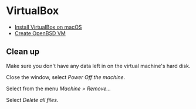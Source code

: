 # VirtualBox

- [Install VirtualBox on macOS](/macos/virtualbox/)
- [Create OpenBSD VM](openbsd.html)

## Clean up

Make sure you don't have any data left in on the virtual machine's hard disk.

Close the window, select _Power Off the machine_.

Select from the menu _Machine > Remove..._

Select _Delete all files_.
